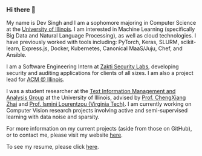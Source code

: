 ### Hi there 👋

My name is Dev Singh and I am a sophomore majoring in Computer Science at the [University of Illinois](https://cs.illinois.edu). I am interested in Machine Learning (specifically Big Data and Natural Language Processing), as well as cloud technologies. I have previously worked with tools including: PyTorch, Keras, SLURM, scikit-learn, Express.js, Docker, Kubernetes, Canonical MaaS/Juju, Chef, and Ansible.

I am a Software Engineering Intern at [Zakti Security Labs](https://zaktilabs.com/), developing security and auditing applications for clients of all sizes. I am also a project lead for [ACM @ Illinois](https://acm.illinois.edu).

I was a student researcher at the [Text Information Management and Analysis Group](http://timan.cs.uiuc.edu/ir/) at the University of Illinois, advised by [Prof. ChengXiang Zhai](http://czhai.cs.illinois.edu/) and [Prof. Ismini Lourentzou (Virginia Tech)](https://isminoula.github.io). I am currently working on Computer Vision research projects involving active and semi-supervised learning with data noise and sparsity.


For more information on my current projects (aside from those on GitHub), or to contact me, please visit my website [here](https://devksingh.com). 

To see my resume, please click [here](https://devksingh.com/files/resume.pdf).
